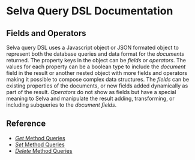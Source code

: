 # Selva Query DSL Documentation

## Fields and Operators

Selva query DSL uses a Javascript object or JSON formated object to represent both the database queries and data format for the _documents_ returned. The property keys in the object can be _fields_ or _operators_. The values for each property can be a boolean type to include the _document_ field in the result or another nested object with more fields and operators making it possible to compose complex data structures.
The _fields_ can be existing properties of the documents, or new fields added dynamically as part of the result.
_Operators_ do not show as fields but have a special meaning to Selva and manipulate the result adding, transforming, or including subqueries to the _document_ _fields_.

## Reference

- [_Get_ Method Queries](./get_query.md)
- [_Set_ Method Queries](./set_query.md)
- [_Delete_ Method Queries](./delete_query.md)
